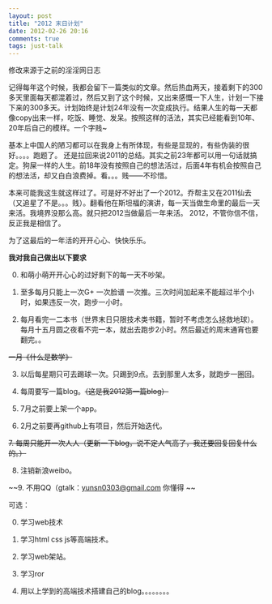 ```yaml
---
layout: post
title: "2012 末日计划"
date: 2012-02-26 20:16
comments: true
tags: just-talk
---
```


修改来源于之前的淫淫网日志

   记得每年这个时候，我都会留下一篇类似的文章。然后热血两天，接着剩下的300多天里面每天都混着过，然后又到了这个时候，又出来感慨一下人生，计划一下接下来的300多天。计划始终是计划24年没有一次变成执行。结果人生的每一天都像copy出来一样，吃饭、睡觉、发呆。按照这样的活法，其实已经能看到10年、20年后自己的模样。一个字贱~ 
    
   基本上中国人的陋习都可以在我身上有所体现，有些是显现的，有些伪装的很好。。。。跑题了。 还是拉回来说2011的总结。其实之前23年都可以用一句话就搞定。狗屎一样的人生。前18年没有按照自己的想法活过，后面4年有机会按照自己的想法活，却又白白浪费掉。看。。。贱——不珍惜。
    
   本来可能我这生就这样过了。可是好不好出了一个2012。乔帮主又在2011仙去（又追星了不是。。。贱）。翻看他在斯坦福的演讲，每一天当做生命里的最后一天来活。我境界没那么高。就只把2012当做最后一年来活。 2012，不管你信不信，反正我是相信了。
   
   为了这最后的一年活的开开心心、快快乐乐。

<!--more-->  
  
  
**我对我自己做出以下要求**

0. 和萌小萌开开心心的过好剩下的每一天不吵架。

1. 至多每月只能上一次G+ 一次脸谱 一次推。三次时间加起来不能超过半个小时，如果违反一次，跑步一小时。

2. 每月看完一二本书（世界末日只限技术类书籍，暂时不考虑怎么拯救地球）。每月十五月圆之夜看不完一本，就出去跑步2小时。然后最近的周末通宵也要翻完。。

~~一月《什么是数学》~~

3. 以后每星期只可去踢球一次。只踢到9点。去到那里人太多，就跑步一圈回。

4. 每周要写一篇blog。~~（这是我2012第一篇blog）~~

5. 7月之前要上架一个app。

6. 2月之前要再github上有项目，然后开始迭代。

~~7. 每周只能开一次人人（更新一下blog，说不定人气高了，我还要回复回复什么的。）~~

8. 注销新浪weibo。

~~9. 不用QQ（gtalk：yunsn0303@gmail.com 你懂得  ~~

 

可选：

0. 学习web技术

1. 学习html css js等高端技术。

2. 学习web架站。

3. 学习ror

4. 用以上学到的高端技术搭建自己的blog。。。。。。。。



